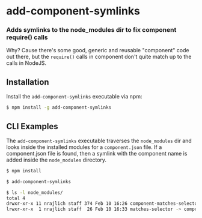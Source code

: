 add-component-symlinks
======================
### Adds symlinks to the node_modules dir to fix component require() calls

Why? Cause there's some good, generic and reusable "component" code out there,
but the `require()` calls in component don't quite match up to the calls in
NodeJS.


Installation
------------

Install the `add-component-symlinks` executable via npm:

``` bash
$ npm install -g add-component-symlinks
```


CLI Examples
------------

The `add-component-symlinks` executable traverses the `node_modules` dir and looks
inside the installed modules for a `component.json` file. If a component.json file
is found, then a symlink with the component name is added inside the
`node_modules` directory.

``` bash
$ npm install

$ add-component-symlinks

$ ls -l node_modules/
total 4
drwxr-xr-x 11 nrajlich staff 374 Feb 10 16:26 component-matches-selector/
lrwxr-xr-x  1 nrajlich staff  26 Feb 10 16:33 matches-selector -> component-matches-selector/
```
